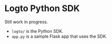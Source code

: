 # Logto Python SDK

Still work in progress.

- `logto/` is the Python SDK.
- `app.py` is a sample Flask app that uses the SDK.
